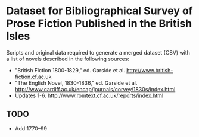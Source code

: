 # Dataset for Bibliographical Survey of Prose Fiction Published in the British Isles

Scripts and original data required to generate a merged dataset (CSV) with a
list of novels described in the following sources:

* "British Fiction 1800-1829," ed. Garside et al. http://www.british-fiction.cf.ac.uk
* "The English Novel, 1830-1836," ed. Garside et al. http://www.cardiff.ac.uk/encap/journals/corvey/1830s/index.html
* Updates 1-6. http://www.romtext.cf.ac.uk/reports/index.html

## TODO

- Add 1770–99
